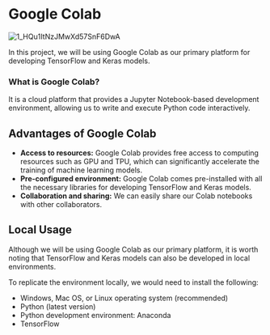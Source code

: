 # Google Colab
![1_HQu1ItNzJMwXd57SnF6DwA](https://github.com/ManuelMorenoNeria/NeuralNetworks/assets/114908218/e5f9eef0-4b75-46b1-b420-be41f61e7c65)

In this project, we will be using Google Colab as our primary platform for developing TensorFlow and Keras models.

### What is Google Colab?
It is a cloud platform that provides a Jupyter Notebook-based development environment, allowing us to write and execute Python code interactively.

## Advantages of Google Colab
- **Access to resources:** Google Colab provides free access to computing resources such as GPU and TPU, which can significantly accelerate the training of machine learning models.
- **Pre-configured environment:** Google Colab comes pre-installed with all the necessary libraries for developing TensorFlow and Keras models.
- **Collaboration and sharing:** We can easily share our Colab notebooks with other collaborators.

## Local Usage
Although we will be using Google Colab as our primary platform, it is worth noting that TensorFlow and Keras models can also be developed in local environments.

To replicate the environment locally, we would need to install the following:

- Windows, Mac OS, or Linux operating system (recommended)
- Python (latest version)
- Python development environment: Anaconda
- TensorFlow
